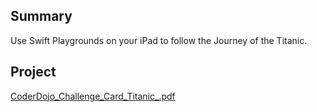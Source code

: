 ## Summary

Use Swift Playgrounds on your iPad to follow the Journey of
the Titanic.

## Project

[CoderDojo_Challenge_Card_Titanic_.pdf](../files/CoderDojo_Challenge_Card_Titanic_.pdf)
